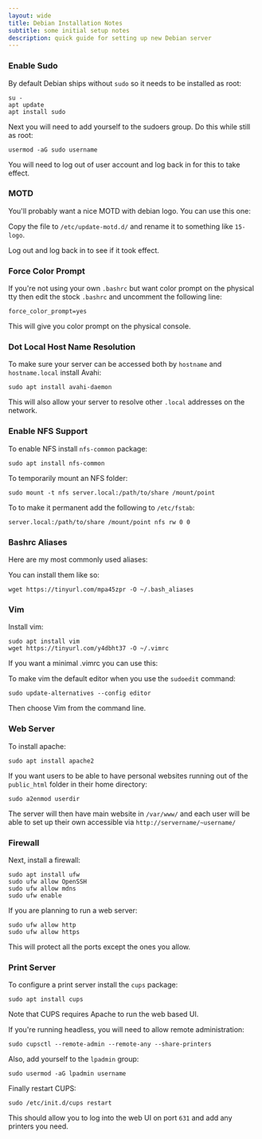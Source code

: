 ```yaml
---
layout: wide
title: Debian Installation Notes
subtitle: some initial setup notes
description: quick guide for setting up new Debian server
---
```


### Enable Sudo

By default Debian ships without `sudo` so it needs to be installed as root:

    su -
    apt update
    apt install sudo

Next you will need to add yourself to the sudoers group. Do this while still as root:

    usermod -aG sudo username

You will need to log out of user account and log back in for this to take effect.


### MOTD

You'll probably want a nice MOTD with debian logo. You can use this one:

<script src="https://gist.github.com/maciakl/93e2a445e17f3959e56462063f8474a9.js"></script>

Copy the file to `/etc/update-motd.d/` and rename it to something like `15-logo`.

Log out and log back in to see if it took effect.

### Force Color Prompt

If you're not using your own `.bashrc` but want color prompt on the physical tty then edit the stock `.bashrc` and uncomment the following line:

    force_color_prompt=yes

This will give you color prompt on the physical console.

### Dot Local Host Name Resolution

To make sure your server can be accessed both by `hostname` and `hostname.local` install Avahi:

    sudo apt install avahi-daemon

This will also allow your server to resolve other `.local` addresses on the network.

### Enable NFS Support

To enable NFS install `nfs-common` package:

    sudo apt install nfs-common

To temporarily mount an NFS folder:

    sudo mount -t nfs server.local:/path/to/share /mount/point

To to make it permanent add the following to `/etc/fstab`:

    server.local:/path/to/share /mount/point nfs rw 0 0

### Bashrc Aliases

Here are my most commonly used aliases:

<script src="https://gist.github.com/maciakl/6cee02cc43a620da99c4bb52e6c00623.js"></script>

You can install them like so:

    wget https://tinyurl.com/mpa45zpr -O ~/.bash_aliases

### Vim

Install vim:

    sudo apt install vim
    wget https://tinyurl.com/y4dbht37 -O ~/.vimrc

If you want a minimal .vimrc you can use this:

<script src="https://gist.github.com/maciakl/6e5c8021b6db6626deb12033d0f5d1a4.js"></script>

To make vim the default editor when you use the `sudoedit` command:

    sudo update-alternatives --config editor

Then choose Vim from the command line.

### Web Server

To install apache:

    sudo apt install apache2

If you want users to be able to have personal websites running out of the `public_html` folder in their home directory:

    sudo a2enmod userdir

The server will then have main website in `/var/www/` and each user will be able to set up their own accessible via `http://servername/~username/`

### Firewall

Next, install a firewall:

    sudo apt install ufw
    sudo ufw allow OpenSSH
    sudo ufw allow mdns
    sudo ufw enable

If you are planning to run a web server:

    sudo ufw allow http
    sudo ufw allow https

This will protect all the ports except the ones you allow.

### Print Server

To configure a print server install the `cups` package:

    sudo apt install cups

Note that CUPS requires Apache to run the web based UI.

If you're running headless, you will need to allow remote administration:

    sudo cupsctl --remote-admin --remote-any --share-printers

Also, add yourself to the `lpadmin` group:

    sudo usermod -aG lpadmin username

Finally restart CUPS:

    sudo /etc/init.d/cups restart

This should allow you to log into the web UI on port `631` and add any printers you need.



